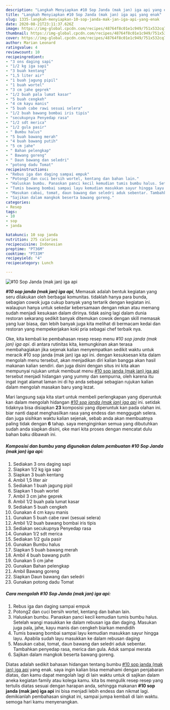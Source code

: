```yaml
---
description: "Langkah Menyiapkan #10 Sop Janda (mak jan) iga api yang enak"
title: "Langkah Menyiapkan #10 Sop Janda (mak jan) iga api yang enak"
slug: 1335-langkah-menyiapkan-10-sop-janda-mak-jan-iga-api-yang-enak
date: 2020-08-21T23:11:37.626Z
image: https://img-global.cpcdn.com/recipes/48764f8c01e1c949/751x532cq70/10-sop-janda-mak-jan-iga-api-foto-resep-utama.jpg
thumbnail: https://img-global.cpcdn.com/recipes/48764f8c01e1c949/751x532cq70/10-sop-janda-mak-jan-iga-api-foto-resep-utama.jpg
cover: https://img-global.cpcdn.com/recipes/48764f8c01e1c949/751x532cq70/10-sop-janda-mak-jan-iga-api-foto-resep-utama.jpg
author: Marian Leonard
ratingvalue: 4
reviewcount: 10
recipeingredient:
- "3 ons daging sapi"
- "1/2 kg iga sapi"
- "3 buah kentang"
- "1,5 liter air"
- "1 buah jagung pipil"
- "1 buah wortel"
- "3 cm jahe geprek"
- "1/2 buah pala lumat kasar"
- "5 buah cengkeh"
- "4 cm kayu manis"
- "5 buah cabe rawi sesuai selera"
- "1/2 buah bawang bombai iris tipis"
- "secukupnya Penyedap rasa"
- "1/2 sdt merica"
- "1/2 gula pasir"
- " Bumbu halus"
- "5 buah bawang merah"
- "4 buah bawang putih"
- "5 cm jahe"
- " Bahan pelengkap"
- " Bawang goreng"
- " Daun bawang dan seledri"
- "potong dadu Tomat"
recipeinstructions:
- "Rebus iga dan daging sampai empuk"
- "Potong2 dan cuci bersih wortel, kentang dan bahan lain."
- "Haluskan bumbu. Panaskan panci kecil kemudian tumis bumbu halus. Setelah wangi masukkan ke dalam rebusan iga dan daging. Masukan juga pala, jahe, kayu manis dan cengkeh biarkan mendidih"
- "Tumis bawang bombai sampai layu kemudian masukkan sayur hingga layu. Apabila sudah layu masukkan ke dalam rebusan daging"
- "Masukan cabai, tomat, daun bawang dan seledri aduk sebentar. Tambahkan penyedap rasa, merica dan gula. Aduk sampai merata"
- "Sajikan dalam mangkok beserta bawang goreng."
categories:
- Resep
tags:
- 10
- sop
- janda

katakunci: 10 sop janda 
nutrition: 275 calories
recipecuisine: Indonesian
preptime: "PT36M"
cooktime: "PT33M"
recipeyield: "4"
recipecategory: Lunch

---
```



![#10 Sop Janda (mak jan) iga api](https://img-global.cpcdn.com/recipes/48764f8c01e1c949/751x532cq70/10-sop-janda-mak-jan-iga-api-foto-resep-utama.jpg)

<b><i>#10 sop janda (mak jan) iga api</i></b>, Memasak adalah bentuk kegiatan yang seru dilakukan oleh berbagai komunitas. tidaklah hanya para bunda, sebagian cowok juga cukup banyak yang tertarik dengan kegiatan ini. walaupun hanya untuk sekedar kebersamaan dengan rekan atau memang sudah menjadi kesukaan dalam dirinya. tidak asing lagi dalam dunia restoran sekarang sedikit banyak ditemukan cowok dengan skill memasak yang luar biasa, dan lebih banyak juga kita melihat di bermacam kedai dan restoran yang mempekerjakan koki pria sebagai chef terbaik nya.



Oke, kita kembali ke pembahasan resep resep menu <i>#10 sop janda (mak jan) iga api</i>. di antara rutinitas kita, kemungkinan akan terasa membahagiakan jika sejenak kalian menyempatkan sedikit waktu untuk meracik #10 sop janda (mak jan) iga api ini. dengan kesuksesan kita dalam mengolah menu tersebut, akan menjadikan diri kalian bangga akan hasil makanan kalian sendiri. dan juga disini dengan situs ini kita akan mempunyai rujukan untuk membuat menu <u>#10 sop janda (mak jan) iga api</u> tersebut menjadi hidangan yang yummy dan sempurna, oleh karena itu ingat ingat alamat laman ini di hp anda sebagai sebagian rujukan kalian dalam mengolah masakan baru yang lezat.


Mari langsung saja kita start untuk membeli perlengkapan yang diperuntuk kan dalam mengolah hidangan <u><i>#10 sop janda (mak jan) iga api</i></u> ini. setidak tidaknya bisa disiapkan <b>23</b> komposisi yang diperuntuk kan pada olahan ini. biar nanti dapat menghasilkan rasa yang endess dan menggugah selera. dan juga sisihkan waktu kalian sejenak, sebab anda akan membuatnya paling tidak dengan <b>6</b> tahap. saya menginginkan semua yang dibutuhkan sudah anda siapkan disini, oke mari kita proses dengan mencatat dulu bahan baku dibawah ini.

<!--inarticleads1-->

##### Komposisi dan bumbu yang digunakan dalam pembuatan #10 Sop Janda (mak jan) iga api:

1. Sediakan 3 ons daging sapi
1. Siapkan 1/2 kg iga sapi
1. Siapkan 3 buah kentang
1. Ambil 1,5 liter air
1. Sediakan 1 buah jagung pipil
1. Siapkan 1 buah wortel
1. Ambil 3 cm jahe geprek
1. Ambil 1/2 buah pala lumat kasar
1. Sediakan 5 buah cengkeh
1. Gunakan 4 cm kayu manis
1. Gunakan 5 buah cabe rawi (sesuai selera)
1. Ambil 1/2 buah bawang bombai iris tipis
1. Sediakan secukupnya Penyedap rasa
1. Gunakan 1/2 sdt merica
1. Sediakan 1/2 gula pasir
1. Gunakan  Bumbu halus
1. Siapkan 5 buah bawang merah
1. Ambil 4 buah bawang putih
1. Gunakan 5 cm jahe
1. Gunakan  Bahan pelengkap
1. Ambil  Bawang goreng
1. Siapkan  Daun bawang dan seledri
1. Gunakan potong dadu Tomat




<!--inarticleads2-->

##### Cara mengolah #10 Sop Janda (mak jan) iga api:

1. Rebus iga dan daging sampai empuk
1. Potong2 dan cuci bersih wortel, kentang dan bahan lain.
1. Haluskan bumbu. Panaskan panci kecil kemudian tumis bumbu halus. Setelah wangi masukkan ke dalam rebusan iga dan daging. Masukan juga pala, jahe, kayu manis dan cengkeh biarkan mendidih
1. Tumis bawang bombai sampai layu kemudian masukkan sayur hingga layu. Apabila sudah layu masukkan ke dalam rebusan daging
1. Masukan cabai, tomat, daun bawang dan seledri aduk sebentar. Tambahkan penyedap rasa, merica dan gula. Aduk sampai merata
1. Sajikan dalam mangkok beserta bawang goreng.




Diatas adalah sedikit bahasan hidangan tentang bumbu <u>#10 sop janda (mak jan) iga api</u> yang enak. saya ingin kalian bisa memahami dengan penjabaran diatas, dan kamu dapat mengolah lagi di lain waktu untuk di sajikan dalam aneka kegiatan family atau kolega kamu. kita bs mengulik resep resep yang tertulis diatas sesuai dengan harapan anda, sehingga makanan <b>#10 sop janda (mak jan) iga api</b> ini bisa menjadi lebih endess dan nikmat lagi. demikianlah pembahasan singkat ini, sampai jumpa kembali di lain waktu. semoga hari kamu menyenangkan.
